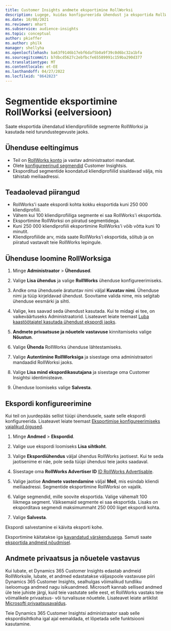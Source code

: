 ```yaml
---
title: Customer Insights andmete eksportimine RollWorksi
description: Lugege, kuidas konfigureerida ühendust ja eksportida RollWorksi.
ms.date: 10/08/2021
ms.reviewer: mhart
ms.subservice: audience-insights
ms.topic: conceptual
author: pkieffer
ms.author: philk
manager: shellyha
ms.openlocfilehash: ba63f9146b17ebf6daf5b0a9f39c0d6bc32a1bfa
ms.sourcegitcommit: b7dbcd5627c2ebfbcfe65589991c159ba290d377
ms.translationtype: MT
ms.contentlocale: et-EE
ms.lasthandoff: 04/27/2022
ms.locfileid: "8642823"
---
```

# <a name="export-segments-to-rollworks-preview"></a>Segmentide eksportimine RollWorksi (eelversioon)

Saate eksportida ühendatud kliendiprofiilide segmente RollWorksi ja kasutada neid turundustegevuste jaoks. 

## <a name="prerequisites-for-a-connection"></a>Ühenduse eeltingimus

-   Teil on [RollWorks konto](https://www.rollworks.com/) ja vastav administraatori mandaat.
-   Olete [konfigureerinud segmendid](segments.md) Customer Insightsis.
-   Eksporditud segmentide koondatud kliendiprofiilid sisaldavad välja, mis tähistab meiliaadressi.

## <a name="known-limitations"></a>Teadaolevad piirangud

- RollWorks'i saate ekspordi kohta kokku eksportida kuni 250 000 kliendiprofiili.
- Vähem kui 100 kliendiprofiiliga segmente ei saa RollWorks'i eksportida. 
- Eksportimine RollWorksi on piiratud segmentidega.
- Kuni 250 000 kliendiprofiili eksportimine RollWorks'i võib võtta kuni 10 minutit. 
- Kliendiprofiilide arv, mida saate RollWorks'i eksportida, sõltub ja on piiratud vastavalt teie RollWorks lepingule.

## <a name="set-up-connection-to-rollworks"></a>Ühenduse loomine RollWorksiga

1. Minge **Administraator** > **Ühendused**.

1. Valige **Lisa ühendus** ja valige **RollWorks** ühenduse konfigureerimiseks.

1. Andke oma ühendusele äratuntav nimi väljal **Kuvatav nimi**. Ühenduse nimi ja tüüp kirjeldavad ühendust. Soovitame valida nime, mis selgitab ühenduse eesmärki ja sihti.

1. Valige, kes saavad seda ühendust kasutada. Kui te midagi ei tee, on vaikeväärtuseks Administraatorid. Lisateavet leiate teemast [Luba kaastöötajatel kasutada ühendust ekspordi jaoks](connections.md#allow-contributors-to-use-a-connection-for-exports).

1. **Andmete privaatsuse ja nõuetele vastavuse** kinnitamiseks valige **Nõustun**.

1. Valige **Ühenda** RollWorks ühenduse lähtestamiseks.

1. Valige **Autentimine RollWorksiga** ja sisestage oma administraatori mandaadid RollWorksi jaoks.

1. Valige **Lisa mind ekspordikasutajana** ja sisestage oma Customer Insightsi identimisteave.

1. Ühenduse loomiseks valige **Salvesta**.

## <a name="configure-an-export"></a>Ekspordi konfigureerimine

Kui teil on juurdepääs sellist tüüpi ühendusele, saate selle ekspordi konfigureerida. Lisateavet leiate teemast [Eksportimise konfigureerimiseks vajalikud õigused](export-destinations.md#set-up-a-new-export).

1. Minge **Andmed** > **Ekspordid**.

1. Valige uue ekspordi loomiseks **Lisa sihtkoht**.

1. Valige **Ekspordiühendus** väljal ühendus RollWorks jaotisest. Kui te seda jaotisenime ei näe, pole seda tüüpi ühendusi teie jaoks saadaval.

1. Sisestage oma **RollWorks Advertiser ID** [ID RollWorks Advertisable](https://help.adroll.com/hc/articles/212011838-Advertiser-Profiles).

1. Valige jaotise **Andmete vastendamine** väljal **Meil**, mis esindab kliendi meiliaadressi. Segmentide eksportimine RollWorksi on vajalik.

1. Valige segmendid, mille soovite eksportida. Valige vähemalt 100 liikmega segment. Väiksemaid segmente ei saa eksportida. Lisaks on eksporditava segmendi maksimummaht 250 000 liiget ekspordi kohta. 

1. Valige **Salvesta**.

Ekspordi salvestamine ei käivita eksporti kohe.

Eksportimine käitatakse iga [kavandatud värskendusega](system.md#schedule-tab). Samuti saate [eksportida andmeid nõudmisel](export-destinations.md#run-exports-on-demand). 


## <a name="data-privacy-and-compliance"></a>Andmete privaatsus ja nõuetele vastavus

Kui lubate, et Dynamics 365 Customer Insights edastab andmeid RollWorksile, lubate, et andmed edastatakse väljaspoole vastavuse piiri Dynamics 365 Customer Insights, sealhulgas võimalikud tundliku iseloomuga andmed nagu isikuandmed. Microsoft kannab sellised andmed üle teie juhiste järgi, kuid teie vastutate selle eest, et RollWorks vastaks teie võimalikele privaatsus- või turvalisuse nõuetele. Lisateavet leiate artiklist [Microsofti privaatsusavaldus](https://go.microsoft.com/fwlink/?linkid=396732).

Teie Dynamics 365 Customer Insightsi administraator saab selle ekspordisihtkoha igal ajal eemaldada, et lõpetada selle funktsiooni kasutamine.
